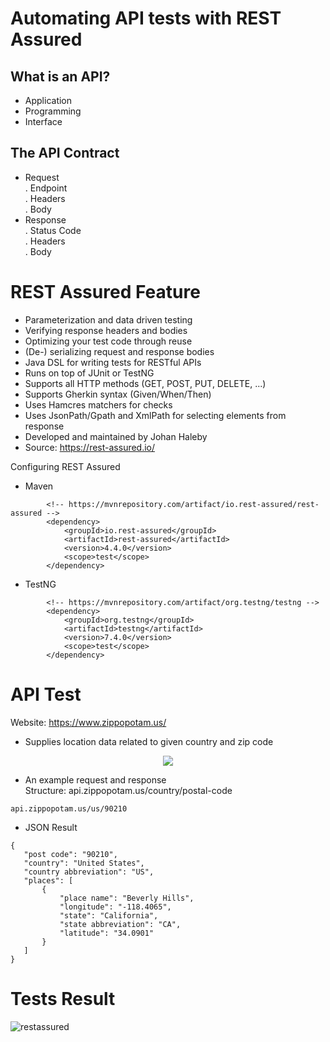 # Automating API tests with REST Assured


## What is an API?
* Application
* Programming
* Interface

## The API Contract
* Request<br>
. Endpoint<br>
. Headers<br>
. Body<br>
* Response<br>
. Status Code<br>
. Headers<br>
. Body<br>

# REST Assured Feature
* Parameterization and data driven testing
* Verifying response headers and bodies
* Optimizing your test code through reuse
* (De-) serializing request and response bodies
* Java DSL for writing tests for RESTful APIs
* Runs on top of JUnit or TestNG
* Supports all HTTP methods (GET, POST, PUT, DELETE, ...)
* Supports Gherkin syntax (Given/When/Then)
* Uses Hamcres matchers for checks
* Uses JsonPath/Gpath and XmlPath for selecting elements from response
* Developed and maintained by Johan Haleby
* Source: https://rest-assured.io/

Configuring REST Assured
* Maven
```
        <!-- https://mvnrepository.com/artifact/io.rest-assured/rest-assured -->
        <dependency>
            <groupId>io.rest-assured</groupId>
            <artifactId>rest-assured</artifactId>
            <version>4.4.0</version>
            <scope>test</scope>
        </dependency>
```
* TestNG
```
        <!-- https://mvnrepository.com/artifact/org.testng/testng -->
        <dependency>
            <groupId>org.testng</groupId>
            <artifactId>testng</artifactId>
            <version>7.4.0</version>
            <scope>test</scope>
        </dependency>
```
# API Test
Website: https://www.zippopotam.us/
* Supplies location data related to given country and zip code

<p align="center">
   <td><img src="https://user-images.githubusercontent.com/75911392/181996245-3ba96d8f-a719-4ca5-90ca-f17736bb0e7d.PNG" /></td>
</p>

* An example request and response
<br>Structure: api.zippopotam.us/country/postal-code
```
api.zippopotam.us/us/90210
```
* JSON Result
```
{
   "post code": "90210",
   "country": "United States",
   "country abbreviation": "US",
   "places": [
       {
           "place name": "Beverly Hills",
           "longitude": "-118.4065",
           "state": "California",
           "state abbreviation": "CA",
           "latitude": "34.0901"
       }
   ]
}

```

# Tests Result

![restassured](https://user-images.githubusercontent.com/75911392/182031988-606f0e95-9334-48cf-aaf8-27500f70134c.PNG)


